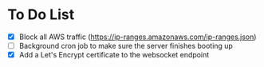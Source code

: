 # To Do List
- [x] Block all AWS traffic (https://ip-ranges.amazonaws.com/ip-ranges.json)
- [ ] Background cron job to make sure the server finishes booting up
- [x] Add a Let's Encrypt certificate to the websocket endpoint
